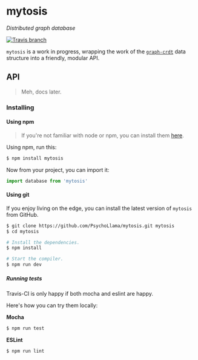 # mytosis

*Distributed graph database*

[![Travis branch](https://img.shields.io/travis/PsychoLlama/mytosis/master.svg?style=flat-square)](https://travis-ci.org/PsychoLlama/mytosis)

`mytosis` is a work in progress, wrapping the work of the [`graph-crdt`](https://github.com/PsychoLlama/graph-crdt) data structure into a friendly, modular API.

## API

> Meh, docs later.

### Installing

#### Using npm
> If you're not familiar with node or npm, you can install them [here](https://docs.npmjs.com/getting-started/what-is-npm).

Using npm, run this:
```sh
$ npm install mytosis
```

Now from your project, you can import it:

```js
import database from 'mytosis'
```

#### Using git
If you enjoy living on the edge, you can install the latest version of `mytosis` from GitHub.

```sh
$ git clone https://github.com/PsychoLlama/mytosis.git mytosis
$ cd mytosis

# Install the dependencies.
$ npm install

# Start the compiler.
$ npm run dev
```

##### Running tests
Travis-CI is only happy if both mocha and eslint are happy.

Here's how you can try them locally:

**Mocha**
```js
$ npm run test
```

**ESLint**
```js
$ npm run lint
```
